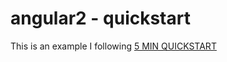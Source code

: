 # angular2 - quickstart

This is an example I following [5 MIN QUICKSTART](https://angular.io/docs/ts/latest/quickstart.html)